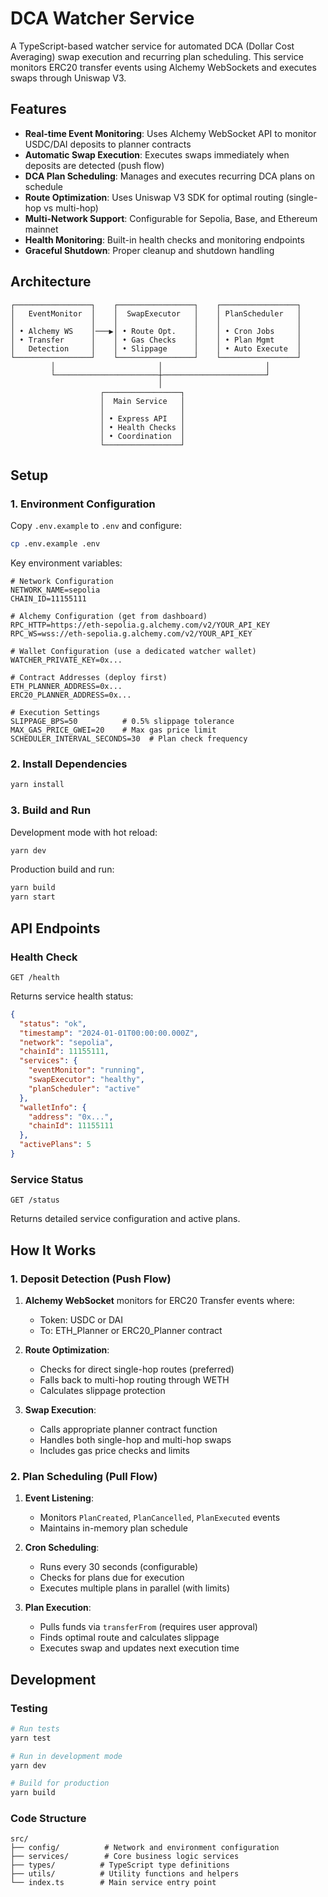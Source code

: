 # DCA Watcher Service

A TypeScript-based watcher service for automated DCA (Dollar Cost Averaging) swap execution and recurring plan scheduling. This service monitors ERC20 transfer events using Alchemy WebSockets and executes swaps through Uniswap V3.

## Features

- **Real-time Event Monitoring**: Uses Alchemy WebSocket API to monitor USDC/DAI deposits to planner contracts
- **Automatic Swap Execution**: Executes swaps immediately when deposits are detected (push flow)
- **DCA Plan Scheduling**: Manages and executes recurring DCA plans on schedule
- **Route Optimization**: Uses Uniswap V3 SDK for optimal routing (single-hop vs multi-hop)
- **Multi-Network Support**: Configurable for Sepolia, Base, and Ethereum mainnet
- **Health Monitoring**: Built-in health checks and monitoring endpoints
- **Graceful Shutdown**: Proper cleanup and shutdown handling

## Architecture

```
┌─────────────────┐    ┌─────────────────┐    ┌─────────────────┐
│   EventMonitor  │    │  SwapExecutor   │    │ PlanScheduler   │
│                 │    │                 │    │                 │
│ • Alchemy WS    │───▶│ • Route Opt.    │    │ • Cron Jobs     │
│ • Transfer      │    │ • Gas Checks    │    │ • Plan Mgmt     │
│   Detection     │    │ • Slippage      │    │ • Auto Execute  │
└─────────────────┘    └─────────────────┘    └─────────────────┘
         │                       │                       │
         └───────────────────────┼───────────────────────┘
                                 │
                    ┌─────────────────┐
                    │  Main Service   │
                    │                 │
                    │ • Express API   │
                    │ • Health Checks │
                    │ • Coordination  │
                    └─────────────────┘
```

## Setup

### 1. Environment Configuration

Copy `.env.example` to `.env` and configure:

```bash
cp .env.example .env
```

Key environment variables:

```env
# Network Configuration
NETWORK_NAME=sepolia
CHAIN_ID=11155111

# Alchemy Configuration (get from dashboard)
RPC_HTTP=https://eth-sepolia.g.alchemy.com/v2/YOUR_API_KEY
RPC_WS=wss://eth-sepolia.g.alchemy.com/v2/YOUR_API_KEY

# Wallet Configuration (use a dedicated watcher wallet)
WATCHER_PRIVATE_KEY=0x...

# Contract Addresses (deploy first)
ETH_PLANNER_ADDRESS=0x...
ERC20_PLANNER_ADDRESS=0x...

# Execution Settings
SLIPPAGE_BPS=50          # 0.5% slippage tolerance
MAX_GAS_PRICE_GWEI=20    # Max gas price limit
SCHEDULER_INTERVAL_SECONDS=30  # Plan check frequency
```

### 2. Install Dependencies

```bash
yarn install
```

### 3. Build and Run

Development mode with hot reload:
```bash
yarn dev
```

Production build and run:
```bash
yarn build
yarn start
```

## API Endpoints

### Health Check
```
GET /health
```

Returns service health status:
```json
{
  "status": "ok",
  "timestamp": "2024-01-01T00:00:00.000Z",
  "network": "sepolia",
  "chainId": 11155111,
  "services": {
    "eventMonitor": "running",
    "swapExecutor": "healthy",
    "planScheduler": "active"
  },
  "walletInfo": {
    "address": "0x...",
    "chainId": 11155111
  },
  "activePlans": 5
}
```

### Service Status
```
GET /status
```

Returns detailed service configuration and active plans.

## How It Works

### 1. Deposit Detection (Push Flow)

1. **Alchemy WebSocket** monitors for ERC20 Transfer events where:
   - Token: USDC or DAI
   - To: ETH_Planner or ERC20_Planner contract

2. **Route Optimization**:
   - Checks for direct single-hop routes (preferred)
   - Falls back to multi-hop routing through WETH
   - Calculates slippage protection

3. **Swap Execution**:
   - Calls appropriate planner contract function
   - Handles both single-hop and multi-hop swaps
   - Includes gas price checks and limits

### 2. Plan Scheduling (Pull Flow)

1. **Event Listening**:
   - Monitors `PlanCreated`, `PlanCancelled`, `PlanExecuted` events
   - Maintains in-memory plan schedule

2. **Cron Scheduling**:
   - Runs every 30 seconds (configurable)
   - Checks for plans due for execution
   - Executes multiple plans in parallel (with limits)

3. **Plan Execution**:
   - Pulls funds via `transferFrom` (requires user approval)
   - Finds optimal route and calculates slippage
   - Executes swap and updates next execution time

## Development

### Testing

```bash
# Run tests
yarn test

# Run in development mode
yarn dev

# Build for production
yarn build
```

### Code Structure

```
src/
├── config/          # Network and environment configuration
├── services/        # Core business logic services
├── types/          # TypeScript type definitions
├── utils/          # Utility functions and helpers
└── index.ts        # Main service entry point
```

